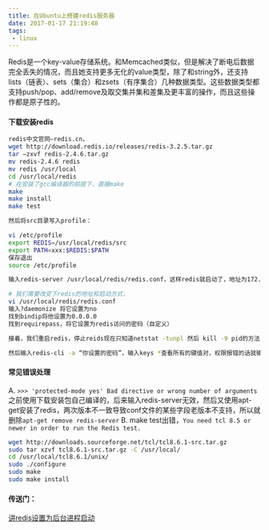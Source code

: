 ```yaml
---
title: 在Ubuntu上搭建redis服务器
date: 2017-01-17 21:19:48
tags:
 - linux
---
```


Redis是一个key-value存储系统。和Memcached类似，但是解决了断电后数据完全丢失的情况，而且她支持更多无化的value类型，除了和string外，还支持lists（链表）、sets（集合）和zsets（有序集合）几种数据类型。这些数据类型都支持push/pop、add/remove及取交集并集和差集及更丰富的操作，而且这些操作都是原子性的。

#### 下载安装redis

```bash
redis中文官网—redis.cn，
wget http://download.redis.io/releases/redis-3.2.5.tar.gz
tar –zxvf redis-2.4.6.tar.gz
mv redis-2.4.6 redis
mv redis /usr/local
cd /usr/local/redis
# 在安装了gcc编译器的前提下，直接make
make
make install
make test

然后将src目录写入profile：

vi /etc/profile
export REDIS=/usr/local/redis/src
export PATH=xxx:$REDIS:$PATH
保存退出
source /etc/profile

输入redis-server /usr/local/redis/redis.conf，这样redis就启动了，地址为172.0.0.1:6379

# 我们需要改变下redis的地址和启动方式，
vi /usr/local/redis/redis.conf
输入?daemonize 将它设置为no
找到bindip将他设置为0.0.0.0
找到requirepass，将它设置为redis访问的密码（自定义）

接着，我们重启redis，停止reids现在只知道netstat -tunpl 然后 kill -9 pid的方法

然后输入redis-cli -a “你设置的密码”，输入keys *查看所有的键值对，权限报错的话就输入auth “你设置的密码”， 输入info查看redis的状态
```

#### 常见错误处理
A. `>>> 'protected-mode yes' Bad directive or wrong number of arguments`之前使用下载安装包自己编译的，后来输入redis-server无效，然后又使用apt-get安装了redis，两次版本不一致导致conf文件的某些字段老版本不支持，所以就删除`apt-get remove redis-server`
B. make test出错，`You need tcl 8.5 or newer in order to run the Redis test.`

```bash
wget http://downloads.sourceforge.net/tcl/tcl8.6.1-src.tar.gz
sudo tar xzvf tcl8.6.1-src.tar.gz -C /usr/local/
cd /usr/local/tcl8.6.1/unix/
sudo ./configure
sudo make
sudo make install
```

#### 传送门：
[讲redis设置为后台进程启动](http://blog.csdn.net/wujiangwei567/article/details/51206052)